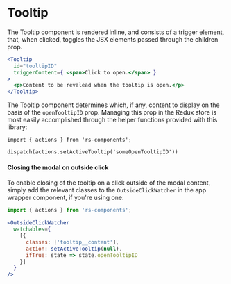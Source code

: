 # Tooltip

The Tooltip component is rendered inline, and consists of a trigger element, that, when clicked, toggles the JSX elements passed through the children prop.

```jsx
<Tooltip
  id="tooltipID"
  triggerContent={ <span>Click to open.</span> }
>
  <p>Content to be revalead when the tooltip is open.</p>
</Tooltip>
```

The Tooltip component determines which, if any, content to display on the basis of the `openTooltipID` prop. Managing this prop in the Redux store is most easily accomplished through the helper functions provided with this library:

```
import { actions } from 'rs-components';

dispatch(actions.setActiveTooltip('someOpenTooltipID'))
```

#### Closing the modal on outside click

To enable closing of the tooltip on a click outside of the modal content, simply add the relevant classes to the `OutsideClickWatcher` in the app wrapper component, if you're using one:

```jsx
import { actions } from 'rs-components';

<OutsideClickWatcher
  watchables={
    [{
      classes: ['tooltip__content'],
      action: setActiveTooltip(null),
      ifTrue: state => state.openTooltipID
    }]
  }
/>
```
